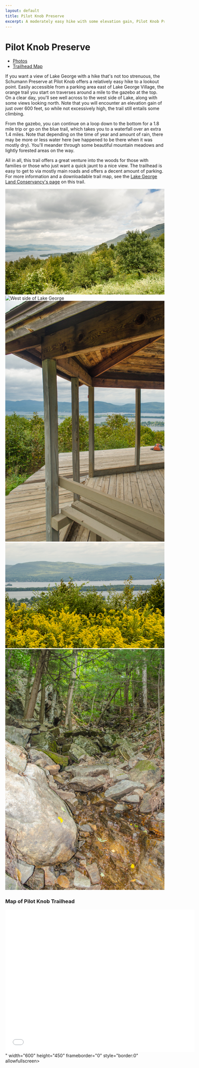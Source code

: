 ```yaml
---
layout: default
title: Pilot Knob Preserve
excerpt: A moderately easy hike with some elevation gain, Pilot Knob Preserve offers a gazebo, panoramic view of Lake George, and waterfall
---
```


<h1>Pilot Knob Preserve</h1>

<ul>
	<li><a href="#photos">Photos</a></li>
	<li><a href="#trailmap">Trailhead Map</a></li>
</ul>

<p>If you want a view of Lake George with a hike that's not too strenuous, the Schumann Preserve at Pilot Knob offers a relatively easy hike to a lookout point. Easily accessible from a parking area east of Lake George Village, the orange trail you start on traverses around a mile to the gazebo at the top. On a clear day, you'll see well across to the west side of Lake, along with some views looking north. Note that you will encounter an elevation gain of just over 600 feet, so while not excessively high, the trail still entails some climbing.</p>

<p>From the gazebo, you can continue on a loop down to the bottom for a 1.8 mile trip or go on the blue trail, which takes you to a waterfall over an extra 1.4 miles. Note that depending on the time of year and amount of rain, there may be more or less water here (we happened to be there when it was mostly dry). You'll meander through some beautiful mountain meadows and lightly forested areas on the way.</p>

<p>All in all, this trail offers a great venture into the woods for those with families or those who just want a quick jaunt to a nice view. The trailhead is easy to get to via mostly main roads and offers a decent amount of parking. For more information and a downloadable trail map, see the <a href="http://www.lglc.org/preserves/pilot-knob/" target="_blank">Lake George Land Conservancy's page</a> on this trail.

<div id="photos" class="fotorama" data-nav="thumbs" data-width="100%"
                     data-ratio="800/600"
                     data-min-width="100%"
                     data-max-width="1000"
                     data-min-height="300"
                     data-max-height="100%" >
<img src="/img/pilot-knob/lake-george-north.jpg" alt="North over Lake George from Pilot Knob"><br />
<img src="/img/pilot-knob/lake-george-wast.jpg" alt="West side of Lake George"><br />
<img src="/img/pilot-knob/pilot-knob-gazebo.jpg" alt="Gazebo at Pilot Knob lookout"><br />
<img src="/img/pilot-knob/pilot-knob-lake-george.jpg" alt="Lake George"><br />
<img src="/img/pilot-knob/pilot-knob-waterfall.jpg" alt="Waterfall on back trail">
</div>

<h3 div id="trailmap">Map of Pilot Knob Trailhead</h3>

<div class="google-maps"><iframe src="<iframe src="https://www.google.com/maps/embed?pb=!1m18!1m12!1m3!1d2895.468443032559!2d-73.62820658417832!3d43.47169347912787!2m3!1f0!2f0!3f0!3m2!1i1024!2i768!4f13.1!3m3!1m2!1s0x89dfdce4360e70a9%3A0xfe99c6f55eb3bb44!2sSchumann+Preserve+at+Pilot+Knob!5e0!3m2!1sen!2sus!4v1470596217056" width="600" height="450" frameborder="0" style="border:0" allowfullscreen></iframe>" width="600" height="450" frameborder="0" style="border:0" allowfullscreen></iframe></div>